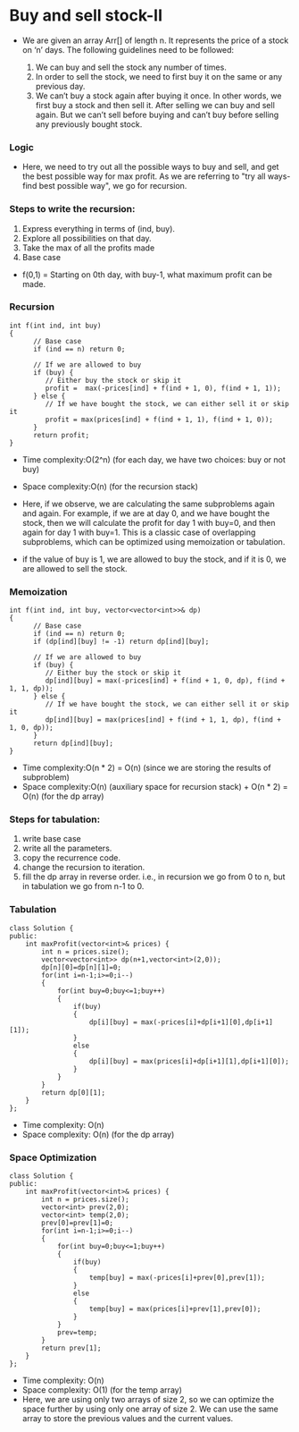 # Buy and sell stock-II
- We are given an array Arr[] of length n. It represents the price of a stock on ‘n’ days. The following guidelines need to be followed:

   1. We can buy and sell the stock any number of times.
   2. In order to sell the stock, we need to first buy it on the same or any previous day.
   3. We can’t buy a stock again after buying it once. In other words, we first buy a stock and then sell it. After selling we can buy and sell again. But we can’t sell before buying and can’t buy before selling any previously bought stock.

### Logic
- Here, we need to try out all the possible ways to buy and sell, and get the best possible way for max profit. As we are referring to "try all ways- find best possible way", we go for recursion.

### Steps to write the recursion:
1. Express everything in terms of (ind, buy).
2. Explore all possibilities on that day.
3. Take the max of all the profits made
4. Base case

- f(0,1) = Starting on 0th day, with buy-1, what maximum profit can be made.


### Recursion
```
int f(int ind, int buy)
{
      // Base case
      if (ind == n) return 0;
   
      // If we are allowed to buy
      if (buy) {
         // Either buy the stock or skip it
         profit =  max(-prices[ind] + f(ind + 1, 0), f(ind + 1, 1));
      } else {
         // If we have bought the stock, we can either sell it or skip it
         profit = max(prices[ind] + f(ind + 1, 1), f(ind + 1, 0));
      }
      return profit;
}
```
- Time complexity:O(2^n) (for each day, we have two choices: buy or not buy)
- Space complexity:O(n) (for the recursion stack)

- Here, if we observe, we are calculating the same subproblems again and again. For example, if we are at day 0, and we have bought the stock, then we will calculate the profit for day 1 with buy=0, and then again for day 1 with buy=1. This is a classic case of overlapping subproblems, which can be optimized using memoization or tabulation.
- if the value of buy is 1, we are allowed to buy the stock, and if it is 0, we are allowed to sell the stock.

### Memoization
```
int f(int ind, int buy, vector<vector<int>>& dp)
{
      // Base case
      if (ind == n) return 0;
      if (dp[ind][buy] != -1) return dp[ind][buy];

      // If we are allowed to buy
      if (buy) {
         // Either buy the stock or skip it
         dp[ind][buy] = max(-prices[ind] + f(ind + 1, 0, dp), f(ind + 1, 1, dp));
      } else {
         // If we have bought the stock, we can either sell it or skip it
         dp[ind][buy] = max(prices[ind] + f(ind + 1, 1, dp), f(ind + 1, 0, dp));
      }
      return dp[ind][buy];
}
```
- Time complexity:O(n * 2) = O(n) (since we are storing the results of subproblem)
- Space complexity:O(n) (auxiliary space for recursion stack) + O(n * 2) = O(n) (for the dp array)

### Steps for tabulation:
1. write base case
2. write all the parameters.
3. copy the recurrence code. 
4. change the recursion to iteration.
5. fill the dp array in reverse order. i.e., in recursion we go from 0 to n, but in tabulation we go from n-1 to 0.

### Tabulation
```
class Solution {
public:
    int maxProfit(vector<int>& prices) {
        int n = prices.size();
        vector<vector<int>> dp(n+1,vector<int>(2,0));
        dp[n][0]=dp[n][1]=0;
        for(int i=n-1;i>=0;i--)
        {
            for(int buy=0;buy<=1;buy++)
            {
                if(buy)
                {
                    dp[i][buy] = max(-prices[i]+dp[i+1][0],dp[i+1][1]);
                }
                else
                {
                    dp[i][buy] = max(prices[i]+dp[i+1][1],dp[i+1][0]);
                }
            }
        }
        return dp[0][1];
    }
};
```
- Time complexity: O(n)
- Space complexity: O(n) (for the dp array)


### Space Optimization
```
class Solution {
public:
    int maxProfit(vector<int>& prices) {
        int n = prices.size();
        vector<int> prev(2,0);
        vector<int> temp(2,0);
        prev[0]=prev[1]=0;
        for(int i=n-1;i>=0;i--)
        {
            for(int buy=0;buy<=1;buy++)
            {
                if(buy)
                {
                    temp[buy] = max(-prices[i]+prev[0],prev[1]);
                }
                else
                {
                    temp[buy] = max(prices[i]+prev[1],prev[0]);
                }
            }
            prev=temp;
        }
        return prev[1];
    }
};
```
- Time complexity: O(n)
- Space complexity: O(1) (for the temp array)
- Here, we are using only two arrays of size 2, so we can optimize the space further by using only one array of size 2. We can use the same array to store the previous values and the current values.

